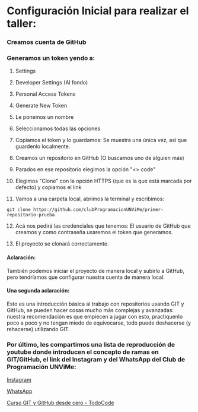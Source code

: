 # Configuración Inicial para realizar el taller:

### Creamos cuenta de GitHub

### Generamos un token yendo a: 

1. Settings
 
2.  Developer Settings (Al fondo)

3. Personal Access Tokens 

4. Generate New Token 

5. Le ponemos un nombre 

6. Seleccionamos todas las opciones 

7. Copiamos el token y lo guardamos: Se muestra una única vez, así que guardenlo localmente. 

8. Creamos un repositorio en GitHub (O buscamos uno de alguien más)

9.  Parados en ese repositorio elegimos la opción "<> code"

10. Elegimos "Clone" con la opción HTTPS (que es la que está marcada por defecto) y copiamos el link 

11. Vamos a una carpeta local, abrimos la terminal y escribimos: 

`git clone https://github.com/clubProgramacionUNViMe/primer-repositorio-prueba`  

12. Acá nos pedirá las credenciales que tenemos: 
El usuario de GitHub que creamos y como contraseña usaremos el token que generamos. 

13. El proyecto se clonará correctamente.

#### Aclaración: 
También podemos iniciar el proyecto de manera local y subirlo a GitHub, pero tendríamos que configurar nuestra cuenta de manera local.

#### Una segunda aclaración:
Esto es una introducción básica al trabajo con repositorios usando GIT y GitHub, se pueden hacer cosas mucho más complejas y avanzadas: nuestra recomendación es que empiecen a jugar con esto, practiquenlo poco a poco y no tengan miedo de equivocarse, todo puede deshacerse (y rehacerse) utilizando GIT.

### Por último, les compartimos una lista de reproducción de youtube donde introducen el concepto de ramas en GIT/GitHub,  el link del Instagram y del WhatsApp del Club de Programación UNViMe:

[Instagram](https://www.instagram.com/club.programacion.unvime/)

[WhatsApp](https://chat.whatsapp.com/I8BIdMqVsF84ZMVZcKd7J2)

[Curso GIT y GitHub desde cero - TodoCode](https://youtube.com/playlist?list=PLQxX2eiEaqby-qh4raiKfYyb4T7WyHsfW&si=8d2v3AEHz5bCI5Ws)
